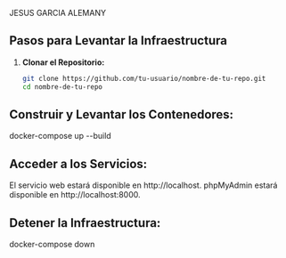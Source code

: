 JESUS GARCIA ALEMANY 

## Pasos para Levantar la Infraestructura

1. **Clonar el Repositorio:**

   ```bash
   git clone https://github.com/tu-usuario/nombre-de-tu-repo.git
   cd nombre-de-tu-repo
## Construir y Levantar los Contenedores:

docker-compose up --build


## Acceder a los Servicios:

El servicio web estará disponible en http://localhost.
phpMyAdmin estará disponible en http://localhost:8000.

## Detener la Infraestructura:

docker-compose down
